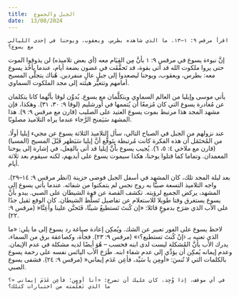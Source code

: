 ```yaml
---
title:  الجبل والجموع
date:  13/08/2024
---
```


`اقرأ مرقس ٩: ١–١٣. ما الذي شاهده بطرس، ويعقوب، ويوحنا في إحدى الليالي مع يسوع؟`

إنَّ نبوءة يسوع في مرقس ٩: ١ بأنَّ مِن القِيَام معه (أي بعض تلاميذه) لن يذوقوا الموت حتى يروا ملكوت الله قد أتى بقوة، قد تَحقَّقَت في غضون بضعة أيام، عندما يأخُذ يسوع معه: بطرس، ويعقوب، ويوحنا ليصعدوا إلى جبلٍ عالٍ منفردين. هُناك يتجلَّى المسيح أمامهم وتتغيَّر هيئته إلى مجد الملكوت السماوي.

يأتي موسى وإيليا من العالم السماوي ويتكلَّمان مع يسوع. يُدوِّن لوقا بأنَّهما كانا يتكلمان عن مُغادرة يسوع التي كان مُزمعًا أن يُتممها في أورشليم (لوقا ٩: ٣٠، ٣١). وهكذا، فإن مشهد المجد هذا مرتبط بموت يسوع العتيد على الصليب (قارن مع مرقس ٩: ٩). هذا المشهد سَيَمنح الرَّجاء عندما يراه التلاميذ مصلوبًا.

عند نزولهم من الجبل في الصباح التالي، سأل التلاميذ الثلاثة يسوع عن مجيء إيليا أولًا. من المُحتَمَل أن هذه الفكرة كانت مُرتبطة بِتَوقُّع أنَّ إيليا سَيَظهر قَبْلَ المسيح (المسيا) (قارن مع ملاخي ٤: ٥، ٦). يُجيب يسوع بأنَّ إيليا قد أتى بالفِعل، في إشارة إلى يوحنا المعمدان. وتماما كما قتلوا يوحنا، هكذا سيموت يسوع على أيديهم، لكنه سيقوم بعد ثلاثة أيام.

بعد ليلة المجد تلك، كان المشهد في أسفل الجبل فوضى حزينة (انظر مرقس ٩: ١٤–٢٩). واجه التلاميذ التسعة صبيًّا به روح نجس لم يتمكنوا من شفائه. عندما يأتي يسوع إلى المشهد، يركض الجميع لرؤيته. تكشف القصة عن قوة الشيطان على الصبي. يبدو بأنَّ يسوع يستغرق وقتا طويلا للاستعلام عن تفاصيل تَسلُّط الشيطان. كان الوقع ثقيل جدًا على الأب الذي صَرَخ بدموعٍ قائلا: «إن كُنتَ تَستطيعُ شيئًا، فَتَحنَّن علينا وأعِنَّا« (مرقس ٩: ٢٢).

لاحظ يسوع على الفور تعبير عن الشك. ويُمكِن إعادة صياغة رد يسوع إلى ما يلي: «ما الذي تعنيه بـ ‹إنْ كُنتَ تستطيع؟›»  (مرقس ٩: ٢٣). فجأة، وكصاعقة برق من السماء، يدرك الأب بأنَّ المُشكلة ليست لدى ابنه فحسب – هُوَ أيضًا لديه مشكلة في عدم الإيمان. وعدم إيمانه يُمكِن أن يؤدِّي إلى عدم شفاء ابنه. طَرَحَ الأب اليائس نفسه على رحمة يسوع بالكلمات التي لا تُنسَ: «أومِن يا سَيِّد، فأعِن عَدَم إيماني« (مرقس ٩: ٢٤). فشفى يسوع الصبي.

`في أي موقف، إذا وُجِد، كان عليك أن تصرخ: «أنا أومِن؛ فأعِن عَدَمَ إيماني «؟ ما الذي تَعلَّمته من اختبارات كتلك؟`
